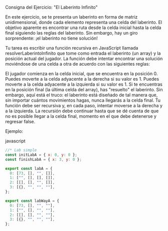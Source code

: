 Consigna del Ejercicio: "El Laberinto Infinito"

En este ejercicio, se te presenta un laberinto en forma de matriz unidimensional, donde cada elemento representa una celda del laberinto. El objetivo aparente es encontrar una ruta desde la celda inicial hasta la celda final siguiendo las reglas del laberinto. Sin embargo, hay un giro sorprendente: ¡el laberinto no tiene solución!

Tu tarea es escribir una función recursiva en JavaScript llamada resolverLaberintoInfinito que tome como entrada el laberinto (un array) y la posición actual del jugador. La función debe intentar encontrar una solución moviéndose de una celda a otra de acuerdo con las siguientes reglas:

El jugador comienza en la celda inicial, que se encuentra en la posición 0.
Puedes moverte a la celda adyacente a la derecha si su valor es 1.
Puedes moverte a la celda adyacente a la izquierda si su valor es 1.
Si te encuentras en la posición final (la última celda del array), has "resuelto" el laberinto.
Sin embargo, aquí está el truco: el laberinto está diseñado de tal manera que, sin importar cuántos movimientos hagas, nunca llegarás a la celda final. Tu función debe ser recursiva y, en cada paso, intentar moverse a la derecha y a la izquierda. La recursión debe continuar hasta que se dé cuenta de que no es posible llegar a la celda final, momento en el que debe detenerse y regresar false.

Ejemplo:

javascript
```js
//* Lab simple
const initLabA = { x: 0, y: 0 };
const finishLabA = { x: 3, y: 0 };

export const labA = {
  0: [73, [], "", []],
  1: ["", [], [], []],
  2: [[], [], "", []],
  3: [{}, "", "", ""],
};

export const labWayA = {
  0: [73, [], "", ""],
  1: ["", [], "", ""],
  2: [[], [], "", ""],
  3: [{}, "", "", ""],
};
```